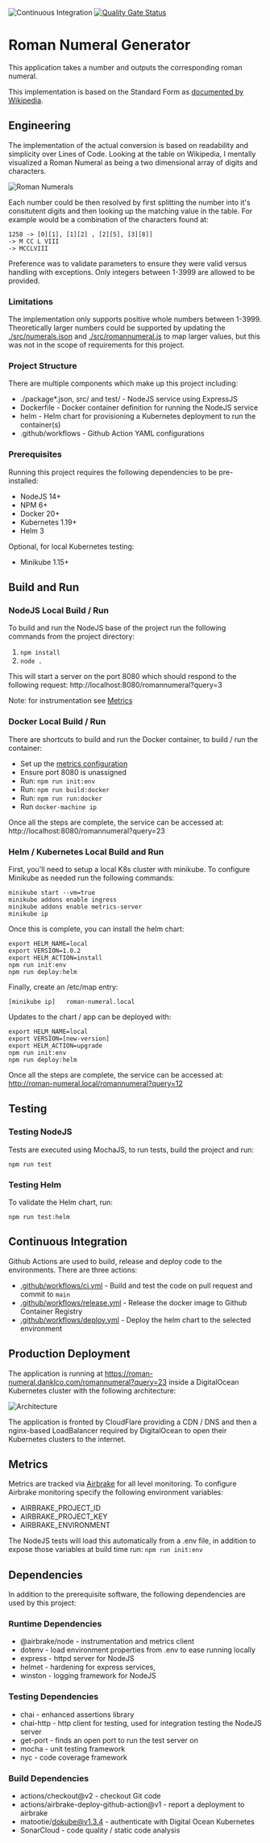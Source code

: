 ![Continuous Integration](https://github.com/klcodanr/roman-numeral/workflows/Continuous%20Integration/badge.svg)
[![Quality Gate Status](https://sonarcloud.io/api/project_badges/measure?project=klcodanr_roman-numeral&metric=alert_status)](https://sonarcloud.io/dashboard?id=klcodanr_roman-numeral)

# Roman Numeral Generator

This application takes a number and outputs the corresponding roman numeral.

This implementation is based on the Standard Form as [documented by Wikipedia](https://en.wikipedia.org/wiki/Roman_numerals#Standard_form).

## Engineering

The implementation of the actual conversion is based on readability and simplicity over Lines of Code. Looking at the table on Wikipedia, I mentally visualized a Roman Numeral as being a two dimensional array of digits and characters.

![Roman Numerals](./docs/Roman-Numeral-Table.png)

Each number could be then resolved by first splitting the number into it's consitutent digits and then looking up the matching value in the table. For example would be a combination of the characters found at:

    1258 -> [0][1], [1][2] , [2][5], [3][8]]
    -> M CC L VIII
    -> MCCLVIII
    
Preference was to validate parameters to ensure they were valid versus handling with exceptions. Only integers between 1-3999 are allowed to be provided.

### Limitations

The implementation only supports positive whole numbers between 1-3999. Theoretically larger numbers could be supported by updating the [./src/numerals.json](./src/numerals.json) and [./src/romannumeral.js](./src/romannumeral.js) to map larger values, but this was not in the scope of requirements for this project.

### Project Structure

There are multiple components which make up this project including:

 - ./package*.json, src/ and test/ - NodeJS service using ExpressJS
 - Dockerfile - Docker container definition for running the NodeJS service
 - helm - Helm chart for provisioning a Kubernetes deployment to run the container(s)
 - .github/workflows - Github Action YAML configurations

### Prerequisites

Running this project requires the following dependencies to be pre-installed:

 - NodeJS 14+
 - NPM 6+
 - Docker 20+
 - Kubernetes 1.19+
 - Helm 3

Optional, for local Kubernetes testing:

 - Minikube 1.15+

## Build and Run
 
### NodeJS Local Build / Run

To build and run the NodeJS base of the project run the following commands from the project directory:

 1. `npm install`
 2. `node .`

This will start a server on the port 8080 which should respond to the following request: http://localhost:8080/romannumeral?query=3

Note: for instrumentation see [Metrics](#metrics)

### Docker Local Build / Run

There are shortcuts to build and run the Docker container, to build / run the container:

 - Set up the [metrics configuration](#metrics)
 - Ensure port 8080 is unassigned
 - Run: `npm run init:env`
 - Run: `npm run build:docker`
 - Run: `npm run run:docker`
 - Run `docker-machine ip`

Once all the steps are complete, the service can be accessed at:
http://localhost:8080/romannumeral?query=23

### Helm / Kubernetes Local Build and Run

First, you'll need to setup a local K8s cluster with minikube. To configure Minikube as needed run the following commands:

    minikube start --vm=true
    minikube addons enable ingress
    minikube addons enable metrics-server
    minikube ip

Once this is complete, you can install the helm chart:

    export HELM_NAME=local
    export VERSION=1.0.2
    export HELM_ACTION=install
    npm run init:env
    npm run deploy:helm

Finally, create an /etc/map entry:

`[minikube ip]   roman-numeral.local`

Updates to the chart / app can be deployed with:

    export HELM_NAME=local
    export VERSION=[new-version]
    export HELM_ACTION=upgrade
    npm run init:env
    npm run deploy:helm

Once all the steps are complete, the service can be accessed at:
http://roman-numeral.local/romannumeral?query=12

## Testing

### Testing NodeJS

Tests are executed using MochaJS, to run tests, build the project and run:

`npm run test`

### Testing Helm

To validate the Helm chart, run:

`npm run test:helm`

## Continuous Integration

Github Actions are used to build, release and deploy code to the environments. There are three actions:

 - [.github/workflows/ci.yml](.github/workflows/ci.yml) - Build and test the code on pull request and commit to `main`
 - [.github/workflows/release.yml](.github/workflows/release.yml) - Release the docker image to Github Container Registry
 - [.github/workflows/deploy.yml](.github/workflows/deploy.yml) - Deploy the helm chart to the selected environment
 

## Production Deployment

The application is running at https://roman-numeral.danklco.com/romannumeral?query=23 inside a DigitalOcean Kubernetes cluster with the following architecture:

![Architecture](./docs/Architecture.png)

The application is fronted by CloudFlare providing a CDN / DNS and then a nginx-based LoadBalancer required by DigitalOcean to open their Kubernetes clusters to the internet.

## Metrics

Metrics are tracked via [Airbrake](https://airbrake.io/) for all level monitoring. To configure Airbrake monitoring specify the following environment variables:

- AIRBRAKE_PROJECT_ID
- AIRBRAKE_PROJECT_KEY
- AIRBRAKE_ENVIRONMENT



The NodeJS tests will load this automatically from a .env file, in addition to expose those variables at build time run: `npm run init:env`

## Dependencies

In addition to the prerequisite software, the following dependencies are used by this project:

### Runtime Dependencies

- @airbrake/node - instrumentation and metrics client
- dotenv - load environment properties from .env to ease running locally
- express - httpd server for NodeJS
- helmet - hardening for express services,
- winston - logging framework for NodeJS

### Testing Dependencies

- chai - enhanced assertions library
- chai-http - http client for testing, used for integration testing the NodeJS server
- get-port - finds an open port to run the test server on
- mocha - unit testing framework
- nyc - code coverage framework

### Build Dependencies

 - actions/checkout@v2 - checkout Git code
 - actions/airbrake-deploy-github-action@v1 - report a deployment to airbrake
 - matootie/dokube@v1.3.4 - authenticate with Digital Ocean Kubernetes
 - SonarCloud - code quality / static code analysis
